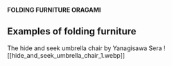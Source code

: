 **FOLDING FURNITURE ORAGAMI**

## Examples of folding furniture

The hide and seek umbrella chair by Yanagisawa Sera
![[hide_and_seek_umbrella_chair_1.webp]]




